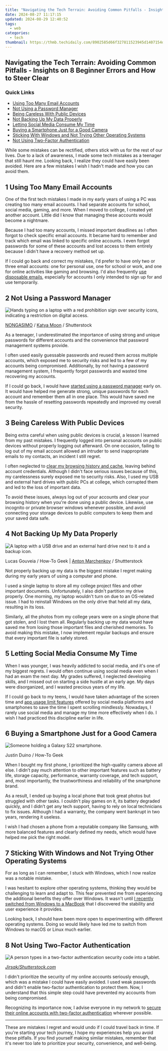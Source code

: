 ```yaml
---
title: "Navigating the Tech Terrain: Avoiding Common Pitfalls - Insights on 8 Beginner Errors and How to Steer Clear"
date: 2024-08-27 11:17:15
updated: 2024-08-29 12:40:52
tags:
  - web
categories:
  - tech
thumbnail: https://thmb.techidaily.com/8902585d66f327811523945d1407154d052552e159a549922c8c259267eab9e9.png
---
```


## Navigating the Tech Terrain: Avoiding Common Pitfalls - Insights on 8 Beginner Errors and How to Steer Clear

### Quick Links

* [Using Too Many Email Accounts](https://iphone-unlock.techidaily.com/in-2024-what-does-jailbreaking-apple-iphone-11-pro-i-do-get-answers-here-drfone-by-drfone-ios/)
* [Not Using a Password Manager](https://some-techniques.techidaily.com/in-2024-full-understanding-the-world-of-vsco-photo-editor/)
* [Being Careless With Public Devices](https://pokemon-go-android.techidaily.com/4-solution-to-get-rid-of-pokemon-fail-to-detect-location-on-honor-magic-5-lite-drfone-by-drfone-virtual-android/)
* [Not Backing Up My Data Properly](https://win-howtos.techidaily.com/guide-to-overcome-signal-loss-in-logitechs-g93-groove-headset/)
* [Letting Social Media Consume My Time](https://tiktok-clips.techidaily.com/updated-2024-approved-audacitys-guide-to-pristine-sound-by-removing-ambient-noise/)
* [Buying a Smartphone Just for a Good Camera](https://digital-screen-recording.techidaily.com/updated-overcoming-low-resolution-output-in-obs-for-2024/)
* [Sticking With Windows and Not Trying Other Operating Systems](https://extra-lessons.techidaily.com/updated-crafting-captivating-content-for-the-first-moments-in-audios/)
* [Not Using Two-Factor Authentication](https://win-answers.techidaily.com/top-5-ways-to-resolve-persistent-crashing-issues-with-cs2-on-pcs-for-gamers-a-2024-update/)

 While some mistakes can be rectified, others stick with us for the rest of our lives. Due to a lack of awareness, I made some tech mistakes as a teenager that still haunt me. Looking back, I realize they could have easily been avoided. Here are a few mistakes I wish I hadn't made and how you can avoid them.

## 1  Using Too Many Email Accounts 

 One of the first tech mistakes I made in my early years of using a PC was creating too many email accounts. I had separate accounts for school, social media, gaming, and more. When I moved to college, I created yet another account. Little did I know that managing these accounts would become a nightmare.

 Because I had too many accounts, I missed important deadlines as I often forgot to check specific email accounts. It became hard to remember and track which email was linked to specific online accounts. I even forgot passwords for some of these accounts and lost access to them entirely because I didn't have a recovery method set up.

 If I could go back and correct my mistakes, I'd prefer to have only two or three email accounts: one for personal use, one for school or work, and one for online activities like gaming and browsing. I'd also frequently [use disposable emails](https://facebook-video-footage.techidaily.com/updated-in-2024-buy-youtube-subscribers-hundreds-of-subscribers-for-5/), especially for accounts I only intended to sign up for and use temporarily.

## 2  Not Using a Password Manager 

![Hands typing on a laptop with a red prohibition sign over security icons, indicating a restriction on digital access.](https://static1.howtogeekimages.com/wordpress/wp-content/uploads/2024/07/password_manager_browser_extensions_are_handy-_but_there_are_x_reasons_i_wont_use_them-1.jpg) 

[NONGASIMO](https://www.shutterstock.com/image-photo/cybersecurity-privacy-data-protection-businessman-using-2299156551) / [Katya Moon](https://www.shutterstock.com/image-vector/set-hand-drawn-prohibition-signs-doodle-2347347173) / Shutterstock

 As a teenager, I underestimated the importance of using strong and unique passwords for different accounts and the convenience that password management systems provide.

 I often used easily guessable passwords and reused them across multiple accounts, which exposed me to security risks and led to a few of my accounts being compromised. Additionally, by not having a password management system, I frequently forgot passwords and wasted time recovering my accounts.

 If I could go back, I would have [started using a password manager](https://easy-unlock-android.techidaily.com/unlock-your-realme-gt-5-pro-phone-with-ease-the-3-best-lock-screen-removal-tools-by-drfone-android/) early on. It would have helped me generate strong, unique passwords for each account and remember them all in one place. This would have saved me from the hassle of resetting passwords repeatedly and improved my overall security.

## 3  Being Careless With Public Devices 

 Being extra careful when using public devices is crucial, a lesson I learned from my past mistakes. I frequently logged into personal accounts on public devices without properly logging out afterward. On one occasion, failing to log out of my email account allowed an intruder to send inappropriate emails to my contacts, an incident I still regret.

 I often neglected to [clear my browsing history and cache](https://howto.techidaily.com/top-10-fixes-for-phone-keep-disconnecting-from-wi-fi-on-huawei-nova-y71-drfone-by-drfone-fix-android-problems-fix-android-problems/), leaving behind account credentials. Although I didn't face serious issues because of this, my carelessness surely exposed me to security risks. Also, I used my USB and external hard drives with public PCs at college, which corrupted them and led to the loss of important data.

 To avoid these issues, always log out of your accounts and clear your browsing history when you're done using a public device. Likewise, use incognito or private browser windows whenever possible, and avoid connecting your storage devices to public computers to keep them and your saved data safe.

## 4  Not Backing Up My Data Properly 

![A laptop with a USB drive and an external hard drive next to it and a backup icon.](https://static1.howtogeekimages.com/wordpress/wp-content/uploads/2024/06/a-laptop-with-a-usb-drive-and-an-external-hard-drive-next-to-it-and-a-backup-icon.jpg) 

Lucas Gouveia / How-To Geek | [Anton Marchenkov](https://www.shutterstock.com/en/image-photo/flash-drive-external-hard-open-laptop-1033175755) / Shuttterstock

 Not properly backing up my data is the biggest mistake I regret making during my early years of using a computer and phone.

 I used a single laptop to store all my college project files and other important documents. Unfortunately, I also didn't partition my drive properly. One morning, my laptop wouldn't turn on due to an OS-related issue. I had to reinstall Windows on the only drive that held all my data, resulting in its loss.

 Similarly, all the photos from my college years were on a single phone that got stolen, and I lost them all. Regularly backing up my data would have saved me from losing those important files and cherished memories. To avoid making this mistake, I now implement regular backups and ensure that every important file is safely stored.

## 5  Letting Social Media Consume My Time 

 When I was younger, I was heavily addicted to social media, and it's one of my biggest regrets. I would often continue using social media even when I had an exam the next day. My grades suffered, I neglected developing skills, and I missed out on starting a side hustle at an early age. My days were disorganized, and I wasted precious years of my life.

 If I could go back to my teens, I would have taken advantage of the screen time and [app usage limit features](https://eaxpv-info.techidaily.com/updated-how-to-increase-youtube-traffic-by-a-million-safely-done-for-2024/) offered by social media platforms and smartphones to save the time I spent scrolling mindlessly. Nowadays, I rarely use social media and manage my time more effectively when I do. I wish I had practiced this discipline earlier in life.

## 6  Buying a Smartphone Just for a Good Camera 

![Someone holding a Galaxy S22 smartphone.](https://static1.howtogeekimages.com/wordpress/wp-content/uploads/2024/05/52552812831_dd873bdae9_o.jpg) 

Justin Duino / How-To Geek

 When I bought my first phone, I prioritized the high-quality camera above all else. I didn’t pay much attention to other important features such as battery life, storage capacity, performance, warranty coverage, and tech support, and, most importantly, the trustworthiness and reliability of the smartphone brand.

 As a result, I ended up buying a local phone that took great photos but struggled with other tasks. I couldn’t play games on it, its battery degraded quickly, and I didn’t get any tech support, having to rely on local technicians to fix issues. Although I had a warranty, the company went bankrupt in two years, rendering it useless.

 I wish I had chosen a phone from a reputable company like Samsung, with more balanced features and clearly defined my needs, which would have helped me pick the right model.

## 7  Sticking With Windows and Not Trying Other Operating Systems 

 For as long as I can remember, I stuck with Windows, which I now realize was a notable mistake.

 I was hesitant to explore other operating systems, thinking they would be challenging to learn and adapt to. This fear prevented me from experiencing the additional benefits they offer over Windows. It wasn't until [I recently switched from Windows to a MacBook](https://some-guidance.techidaily.com/new-sync-your-storytelling-iphone-captures-words-and-pictures/) that I discovered the stability and user experience it provides.

 Looking back, I should have been more open to experimenting with different operating systems. Doing so would likely have led me to switch from Windows to macOS or Linux much earlier.

## 8  Not Using Two-Factor Authentication 

![A person types in a two-factor authentication security code into a tablet.](https://static1.howtogeekimages.com/wordpress/wp-content/uploads/2022/12/6b2428a3.jpg) 

_[Jirsak/Shutterstock.com](https://www.shutterstock.com/image-photo/twofactor-authentication-2fa-verification-security-concept-1654003363)_

 I didn't prioritize the security of my online accounts seriously enough, which was a mistake I could have easily avoided. I used weak passwords and didn't enable two-factor authentication to protect them. Now, I understand that this simple step could have prevented my accounts from being compromised.

 Recognizing its importance now, I advise everyone in my network to [secure their online accounts with two-factor authentication](https://extra-skills.techidaily.com/sharpen-your-snapshots-effortlessly-with-these-10-editors-for-2024/) wherever possible.

---

 These are mistakes I regret and would undo if I could travel back in time. If you're starting your tech journey, I hope my experiences help you avoid these pitfalls. If you find yourself making similar mistakes, remember that it's never too late to prioritize your security, convenience, and well-being.

<ins class="adsbygoogle"
     style="display:block"
     data-ad-format="autorelaxed"
     data-ad-client="ca-pub-7571918770474297"
     data-ad-slot="1223367746"></ins>



<ins class="adsbygoogle"
     style="display:block"
     data-ad-client="ca-pub-7571918770474297"
     data-ad-slot="8358498916"
     data-ad-format="auto"
     data-full-width-responsive="true"></ins>
